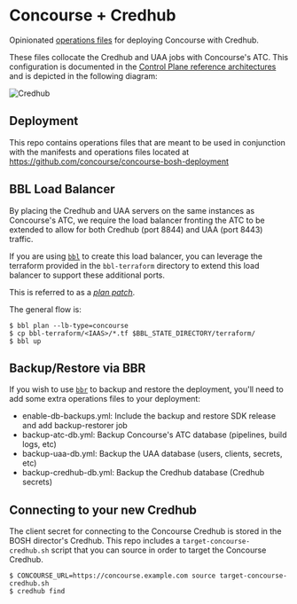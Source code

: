 # Concourse + Credhub

Opinionated [operations files](https://bosh.io/docs/cli-ops-files/) for
deploying Concourse with Credhub.

These files collocate the Credhub and UAA jobs with Concourse's ATC.
This configuration is documented in the
[Control Plane reference architectures](https://docs.pivotal.io/pivotalcf/2-2/refarch/control.html)
and is depicted in the following diagram:

![Credhub](https://docs.pivotal.io/pivotalcf/2-2/refarch/images/concourse-bosh-jobs.png)

## Deployment

This repo contains operations files that are meant to be used in conjunction with
the manifests and operations files located at
https://github.com/concourse/concourse-bosh-deployment

## BBL Load Balancer

By placing the Credhub and UAA servers on the same instances as Concourse's ATC,
we require the load balancer fronting the ATC to be extended to allow for both
Credhub (port 8844) and UAA (port 8443) traffic.

If you are using [`bbl`](https://github.com/cloudfoundry/bosh-bootloader) to
create this load balancer, you can leverage the terraform provided in the
`bbl-terraform` directory to extend this load balancer to support
these additional ports.

This is referred to as a [_plan patch_](https://github.com/cloudfoundry/bosh-bootloader/blob/master/plan-patches/README.md).

The general flow is:

```
$ bbl plan --lb-type=concourse
$ cp bbl-terraform/<IAAS>/*.tf $BBL_STATE_DIRECTORY/terraform/
$ bbl up
```

## Backup/Restore via BBR

If you wish to use [`bbr`](https://github.com/cloudfoundry-incubator/bosh-backup-and-restore)
to backup and restore the deployment, you'll need to add some extra operations files to your
deployment:

- enable-db-backups.yml: Include the backup and restore SDK release and add backup-restorer job
- backup-atc-db.yml: Backup Concourse's ATC database (pipelines, build logs, etc)
- backup-uaa-db.yml: Backup the UAA database (users, clients, secrets, etc)
- backup-credhub-db.yml: Backup the Credhub database (Credhub secrets)

## Connecting to your new Credhub

The client secret for connecting to the Concourse Credhub is stored in the BOSH
director's Credhub.  This repo includes a `target-concourse-credhub.sh` script
that you can source in order to target the Concourse Credhub.

```
$ CONCOURSE_URL=https://concourse.example.com source target-concourse-credhub.sh
$ credhub find
```
